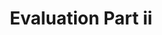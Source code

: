 ---
layout: default
title: "Evaluation Part ii"
nav_order: 10
description: "Evaluation"
parent: ChatGPT
---